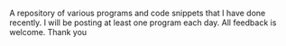 A repository of various programs and code snippets that I have done recently. I will be posting at least one program each day. All feedback is welcome. Thank you
